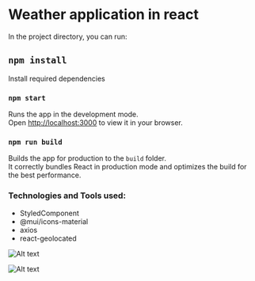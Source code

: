 # Weather application in react

In the project directory, you can run:
## `npm install`

Install required dependencies

### `npm start`

Runs the app in the development mode.\
Open [http://localhost:3000](http://localhost:3000) to view it in your browser.


### `npm run build`

Builds the app for production to the `build` folder.\
It correctly bundles React in production mode and optimizes the build for the best performance.



### Technologies and Tools used:
- StyledComponent
- @mui/icons-material
- axios
- react-geolocated



![Alt text](https://raw.githubusercontent.com/styled-components/brand/master/styled-components.png)

![Alt text](https://mui.com/static/logo.png)
